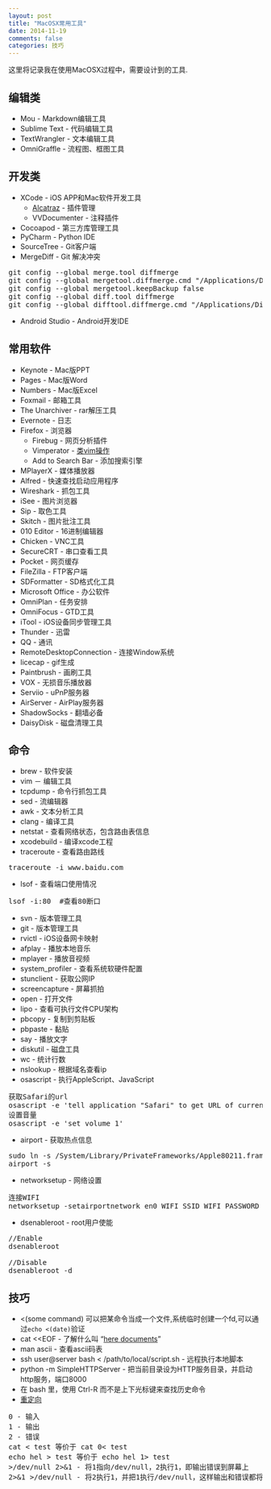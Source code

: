 ```yaml
---
layout: post
title: "MacOSX常用工具"
date: 2014-11-19
comments: false
categories: 技巧
---
```

这里将记录我在使用MacOSX过程中，需要设计到的工具.

## 编辑类
* Mou - Markdown编辑工具
* Sublime Text - 代码编辑工具
* TextWrangler - 文本编辑工具
* OmniGraffle - 流程图、框图工具

## 开发类
* XCode - iOS APP和Mac软件开发工具
	* [Alcatraz](http://alcatraz.io/) - 插件管理
	* VVDocumenter - 注释插件
* Cocoapod - 第三方库管理工具
* PyCharm - Python IDE
* SourceTree - Git客户端
* MergeDiff - Git 解决冲突
<pre>
git config --global merge.tool diffmerge
git config --global mergetool.diffmerge.cmd "/Applications/DiffMerge.app/Contents/MacOS/diffmerge --merge --result=\$MERGED \$LOCAL \$BASE \$REMOTE"
git config --global mergetool.keepBackup false
git config --global diff.tool diffmerge
git config --global difftool.diffmerge.cmd "/Applications/DiffMerge.app/Contents/MacOS/diffmerge \$LOCAL \$REMOTE"
</pre>
* Android Studio - Android开发IDE

## 常用软件
* Keynote - Mac版PPT
* Pages - Mac版Word
* Numbers - Mac版Excel
* Foxmail - 邮箱工具
* The Unarchiver - rar解压工具
* Evernote - 日志
* Firefox - 浏览器
	* Firebug - 网页分析插件
	* Vimperator - [类vim操作](http://pic002.cnblogs.com/images/2010/175824/2010110310103424.jpg)
	* Add to Search Bar - 添加搜索引擎
* MPlayerX - 媒体播放器
* Alfred - 快速查找启动应用程序
* Wireshark - 抓包工具
* iSee - 图片浏览器
* Sip - 取色工具
* Skitch - 图片批注工具
* 010 Editor - 16进制编辑器
* Chicken - VNC工具
* SecureCRT - 串口查看工具
* Pocket - 网页缓存
* FileZilla - FTP客户端
* SDFormatter - SD格式化工具
* Microsoft Office - 办公软件
* OmniPlan - 任务安排
* OmniFocus - GTD工具
* iTool - iOS设备同步管理工具
* Thunder - 迅雷
* QQ - 通讯
* RemoteDesktopConnection - 连接Window系统
* licecap - gif生成
* Paintbrush - 画刷工具
* VOX - 无损音乐播放器
* Serviio - uPnP服务器
* AirServer - AirPlay服务器
* ShadowSocks - 翻墙必备
* DaisyDisk - 磁盘清理工具

## 命令
* brew - 软件安装
* vim － 编辑工具
* tcpdump - 命令行抓包工具
* sed - 流编辑器
* awk - 文本分析工具
* clang - 编译工具
* netstat - 查看网络状态，包含路由表信息
* xcodebuild - 编译xcode工程
* traceroute - 查看路由路线
<pre>
traceroute -i www.baidu.com
</pre>
* lsof - 查看端口使用情况
<pre>
lsof -i:80  #查看80断口
</pre>
* svn - 版本管理工具
* git - 版本管理工具
* rvictl - iOS设备网卡映射
* afplay - 播放本地音乐
* mplayer - 播放音视频
* system_profiler - 查看系统软硬件配置
* stunclient - 获取公网IP
* screencapture - 屏幕抓拍
* open - 打开文件
* lipo - 查看可执行文件CPU架构
* pbcopy - 复制到剪贴板
* pbpaste - 黏贴
* say - 播放文字
* diskutil - 磁盘工具
* wc - 统计行数
* nslookup - 根据域名查看ip
* osascript - 执行AppleScript、JavaScript
<pre>
获取Safari的url
osascript -e 'tell application "Safari" to get URL of current tab of front window'
设置音量
osascript -e 'set volume 1'
</pre>
* airport - 获取热点信息
<pre>
sudo ln -s /System/Library/PrivateFrameworks/Apple80211.framework/Versions/Current/Resources/airport /usr/local/bin/airport
airport -s
</pre>
* networksetup - 网络设置
<pre>
连接WIFI
networksetup -setairportnetwork en0 WIFI_SSID WIFI_PASSWORD
</pre>
* dsenableroot - root用户使能
<pre>
//Enable
dsenableroot

//Disable
dsenableroot -d
</pre>

## 技巧
* <(some command) 可以把某命令当成一个文件,系统临时创建一个fd,可以通过`echo <(date)`验证
* cat <<EOF - 了解什么叫 “[here documents](http://zh.wikipedia.org/wiki/Here文档)”
* man ascii - 查看ascii码表
* ssh user@server bash < /path/to/local/script.sh - 远程执行本地脚本
* python -m SimpleHTTPServer - 把当前目录设为HTTP服务目录，并启动http服务，端口8000
* 在 bash 里，使用 Ctrl-R 而不是上下光标键来查找历史命令
* [重定向](https://www.ustack.com/blog/有关-shell-重定向那些你不知道的故事/)
<pre>
0 - 输入
1 - 输出
2 - 错误
cat < test 等价于 cat 0< test
echo hel > test 等价于 echo hel 1> test
>/dev/null 2>&1 - 将1指向/dev/null，2执行1，即输出错误到屏幕上
2>&1 >/dev/null - 将2执行1，并把1执行/dev/null，这样输出和错误都将输出到/dev/null,即输出和错误都不输出到屏幕上
</pre>